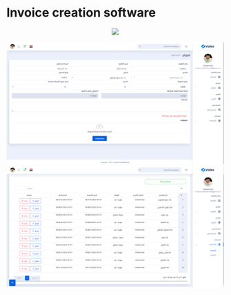 
# Invoice creation software

<p align="center"><a href="https://laravel.com" target="_blank"><img src="public/assets/img‏‏لقطة%20الشاشة%20(9).png" width="400"></a></p>

<p align="center">
<a href="https://travis-ci.org/laravel/framework"><img src="public/assets/img/‏‏لقطة%20الشاشة%20(16).png" alt="Build Status"></a>
<a href="https://packagist.org/packages/laravel/framework"><img src="public/assets/img/‏‏لقطة%20الشاشة%20(12).png" alt="Total Downloads"></a>

</p>

